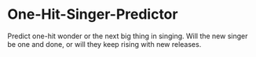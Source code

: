 # One-Hit-Singer-Predictor
Predict one-hit wonder or the next big thing in singing.
Will the new singer be one and done, or will they keep rising with new releases.
